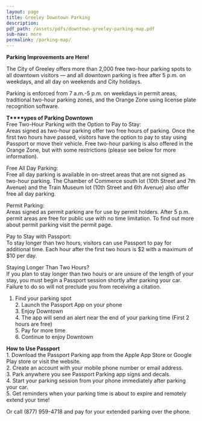 ```yaml
---
layout: page
title: Greeley Downtown Parking
description:
pdf_path: /assets/pdfs/downtown-greeley-parking-map.pdf
sub-nav: more
permalink: /parking-map/
---
```


**Parking Improvements are Here!**

The City of Greeley offers more than 2,000 free two-hour parking spots to all downtown visitors — and all downtown parking is free after 5 p.m. on weekdays, and all day on weekends and City holidays.

Parking is enforced from 7 a.m.-5 p.m. on weekdays in permit areas, traditional two-hour parking zones, and the Orange Zone using license plate recognition software.

**T****ypes of Parking Downtown**<br>Free Two-Hour Parking with the Option to Pay to Stay:<br>Areas signed as two-hour parking offer two free hours of parking. Once the first two hours have passed, visitors have the option to pay to stay using Passport or move their vehicle. Free two-hour parking is also offered in the Orange Zone, but with some restrictions (please see below for more information).

Free All Day Parking:<br>Free all day parking is available in on-street areas that are not signed as two-hour parking. The Chamber of Commerce south lot (10th Street and 7th Avenue) and the Train Museum lot (10th Street and 6th Avenue) also offer free all day parking.

Permit Parking:<br>Areas signed as permit parking are for use by permit holders. After 5 p.m. permit areas are free for public use with no time limitation. To find out more about permit parking visit the permit page.&nbsp;

Pay to Stay with Passport:<br>To stay longer than two hours, visitors can use Passport to pay for additional time. Each hour after the first two hours is $2 with a maximum of $10 per day.&nbsp;

Staying Longer Than Two Hours?<br>If you plan to stay longer than two hours or are unsure of the length of your stay, you must begin a Passport session shortly after parking your car. Failure to do so will not preclude you from receiving a citation.

1. Find your parking spot&nbsp;<br>2. Launch the Passport App on your phone&nbsp;<br>3. Enjoy Downtown&nbsp;<br>4. The app will send an alert near the end of your parking time (First 2 hours are free)&nbsp;<br>5. Pay for more time&nbsp;<br>6. Continue to enjoy Downtown

**How to Use Passport**<br>1. Download the Passport Parking app from the Apple App Store or Google Play store or visit the website.<br>2. Create an account with your mobile phone number or email address.<br>3. Park anywhere you see Passport Parking app signs and decals.<br>4. Start your parking session from your phone immediately after parking your car.<br>5. Get reminders when your parking time is about to expire and remotely extend your time!

Or call (877) 959-4718 and pay for your extended parking over the phone.